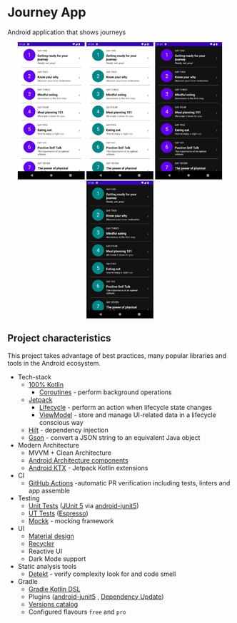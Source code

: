 # Journey App

Android application that shows journeys

<p align="center">
  <img src="images/defaultScreen.png" width="150">
  <img src="images/coloredScreen.png" width="150">
  <img src="images/defaultDarkScreen.png" width="150">
  <img src="images/coloredDarkScreen.png" width="150">
</p>

## Project characteristics

This project takes advantage of best practices, many popular libraries and tools in the Android
ecosystem.

* Tech-stack
    * [100% Kotlin](https://kotlinlang.org/)
        + [Coroutines](https://kotlinlang.org/docs/reference/coroutines-overview.html) - perform
          background operations
    * [Jetpack](https://developer.android.com/jetpack)
        * [Lifecycle](https://developer.android.com/topic/libraries/architecture/lifecycle) -
          perform an action when lifecycle state changes
        * [ViewModel](https://developer.android.com/topic/libraries/architecture/viewmodel) - store
          and manage UI-related data in a lifecycle conscious way
    * [Hilt](https://dagger.dev/hilt) - dependency injection
    * [Gson](https://github.com/google/gson) - convert a JSON string to an equivalent Java object
* Modern Architecture
    * MVVM + Clean Architecture
    * [Android Architecture components](https://developer.android.com/topic/architecture)
    * [Android KTX](https://developer.android.com/kotlin/ktx) - Jetpack Kotlin extensions
* CI
    * [GitHub Actions](https://github.com/features/actions) -automatic PR verification including
      tests, linters and app assemble
* Testing
    * [Unit Tests](https://en.wikipedia.org/wiki/Unit_testing) ([JUnit 5](https://junit.org/junit5/)
      via
      [android-junit5](https://github.com/mannodermaus/android-junit5))
    * [UT Tests](https://en.wikipedia.org/wiki/Graphical_user_interface_testing) ([Espresso](https://developer.android.com/training/testing/espresso))
    * [Mockk](https://mockk.io/) - mocking framework
* UI
    * [Material design](https://material.io/design)
    * [Recycler](https://developer.android.com/guide/topics/ui/layout/recyclerview)
    * Reactive UI
    * Dark Mode support
* Static analysis tools
    * [Detekt](https://github.com/arturbosch/detekt#with-gradle) - verify complexity look for and
      code smell
* Gradle
    * [Gradle Kotlin DSL](https://docs.gradle.org/current/userguide/kotlin_dsl.html)
    * Plugins ([android-junit5](https://github.com/mannodermaus/android-junit5)
      , [Dependency Update](https://github.com/ben-manes/gradle-versions-plugin))
    * [Versions catalog](https://docs.gradle.org/7.0-milestone-1/userguide/platforms.html)
    * Configured flavours `free` and `pro`
    